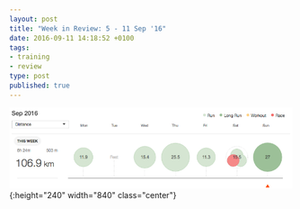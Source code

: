 ```yaml
---
layout: post
title: "Week in Review: 5 - 11 Sep '16"
date: 2016-09-11 14:18:52 +0100
tags:
- training
- review
type: post
published: true
---
```


![Week in Review: 5 - 11 Sep '16](/assets/week-in-review-5-11Sep16.png){:height="240" width="840" class="center"}
